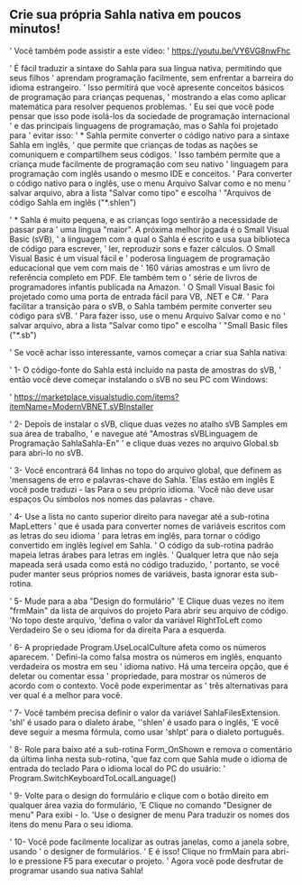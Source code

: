 ## Crie sua própria Sahla nativa em poucos minutos! 

' Você também pode assistir a este vídeo: ' https://youtu.be/VY6VG8nwFhc

' É fácil traduzir a sintaxe do Sahla para sua língua nativa, permitindo que seus filhos
' aprendam programação facilmente, sem enfrentar a barreira do idioma estrangeiro.
' Isso permitirá que você apresente conceitos básicos de programação para crianças pequenas,
' mostrando a elas como aplicar matemática para resolver pequenos problemas.
' Eu sei que você pode pensar que isso pode isolá-los da sociedade de programação internacional
' e das principais linguagens de programação, mas o Sahla foi projetado para ' evitar isso:
' * Sahla permite converter o código nativo para a sintaxe Sahla em inglês,
' que permite que crianças de todas as nações se comuniquem e compartilhem seus códigos.
' Isso também permite que a criança mude facilmente de programação com seu nativo
' linguagem para programação com inglês usando o mesmo IDE e conceitos.
' Para converter o código nativo para o inglês, use o menu Arquivo Salvar como e no menu
' salvar arquivo, abra a lista "Salvar como tipo" e escolha
' "Arquivos de código Sahla em inglês ("*.shlen")

' * Sahla é muito pequena, e as crianças logo sentirão a necessidade de passar para
' uma língua "maior". A próxima melhor jogada é o Small Visual Basic (sVB),
' a linguagem com a qual o Sahla é escrito e usa sua biblioteca de código para escrever,
' ler, reproduzir sons e fazer cálculos. O Small Visual Basic é um visual fácil e
' poderosa linguagem de programação educacional que vem com mais de
' 160 várias amostras e um livro de referência completo em PDF. Ele também tem o
' série de livros de programadores infantis publicada na Amazon.
' O Small Visual Basic foi projetado como uma porta de entrada fácil para VB, .NET e C#.
' Para facilitar a transição para o sVB, o Sahla também permite converter seu código para sVB.
' Para fazer isso, use o menu Arquivo  Salvar como e no
' salvar arquivo, abra a lista "Salvar como tipo" e escolha
' "Small Basic files ("*.sb")

' Se você achar isso interessante, vamos começar a criar sua Sahla nativa:

' 1- O código-fonte do Sahla está incluído na pasta de amostras do sVB,
' então você deve começar instalando o sVB no seu PC com Windows:

' https://marketplace.visualstudio.com/items?itemName=ModernVBNET.sVBInstaller

' 2- Depois de instalar o sVB, clique duas vezes no atalho sVB Samples em sua área de trabalho,
' e navegue até "Amostras sVBLinguagem de Programação SahlaSahla-En"
' e clique duas vezes no arquivo Global.sb para abri-lo no sVB.

' 3- Você encontrará 64 linhas no topo do arquivo global, que definem as
'mensagens de erro e palavras-chave do Sahla.
'Elas estão em inglês E você pode traduzi - las Para o seu próprio idioma.
'Você não deve usar espaços Ou símbolos nos nomes das palavras - chave.

' 4- Use a lista no canto superior direito para navegar até a sub-rotina MapLetters
' que é usada para converter nomes de variáveis escritos com as letras do seu idioma
' para letras em inglês, para tornar o código convertido em inglês legível em Sahla.
' O código da sub-rotina padrão mapeia letras árabes para letras em inglês.
' Qualquer letra que não seja mapeada será usada como está no código traduzido,
' portanto, se você puder manter seus próprios nomes de variáveis, basta ignorar esta sub-rotina.

' 5- Mude para a aba "Design do formulário"
'E Clique duas vezes no item "frmMain" da lista de arquivos do projeto Para abrir seu arquivo de código.
'No topo deste arquivo,
'defina o valor da variável RightToLeft como Verdadeiro Se o seu idioma for da direita Para a esquerda.

' 6- A propriedade Program.UseLocalCulture afeta como os números aparecem.
' Defini-la como falsa mostra os números em inglês, enquanto verdadeira os mostra em seu
' idioma nativo. Há uma terceira opção, que é deletar ou comentar essa
' propriedade, para mostrar os números de acordo com o contexto. Você pode experimentar as
' três alternativas para ver qual é a melhor para você.

' 7- Você também precisa definir o valor da variável SahlaFilesExtension. 'shl' é usado para o dialeto árabe,
''shlen' é usado para o inglês,
'E você deve seguir a mesma fórmula, como usar 'shlpt' para o dialeto português.

' 8- Role para baixo até a sub-rotina Form_OnShown e remova o comentário da última linha nesta sub-rotina,
'que faz com que Sahla mude o idioma de entrada do teclado Para o idioma local do PC do usuário:
' Program.SwitchKeyboardToLocalLanguage()

' 9- Volte para o design do formulário e clique com o botão direito em qualquer área vazia do formulário,
'E Clique no comando "Designer de menu" Para exibi - lo.
'Use o designer de menu Para traduzir os nomes dos itens do menu Para o seu idioma.

' 10- Você pode facilmente localizar as outras janelas, como a janela sobre, usando
' o designer de formulários.
' E é isso! Clique no frmMain para abri-lo e pressione F5 para executar o projeto.
' Agora você pode desfrutar de programar usando sua nativa Sahla!
